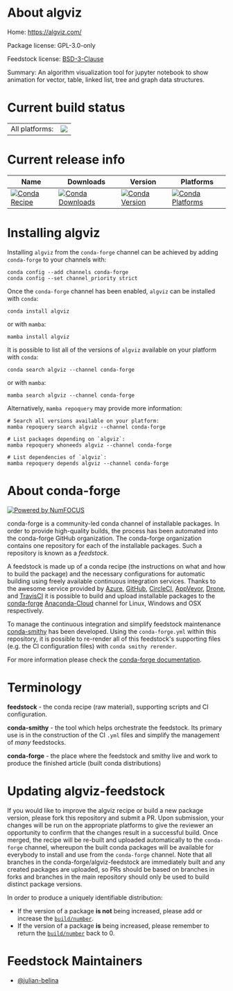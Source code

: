 About algviz
============

Home: https://algviz.com/

Package license: GPL-3.0-only

Feedstock license: [BSD-3-Clause](https://github.com/conda-forge/algviz-feedstock/blob/main/LICENSE.txt)

Summary: An algorithm visualization tool for jupyter notebook to show animation for vector, table, linked list, tree and graph data structures.

Current build status
====================


<table><tr><td>All platforms:</td>
    <td>
      <a href="https://dev.azure.com/conda-forge/feedstock-builds/_build/latest?definitionId=17258&branchName=main">
        <img src="https://dev.azure.com/conda-forge/feedstock-builds/_apis/build/status/algviz-feedstock?branchName=main">
      </a>
    </td>
  </tr>
</table>

Current release info
====================

| Name | Downloads | Version | Platforms |
| --- | --- | --- | --- |
| [![Conda Recipe](https://img.shields.io/badge/recipe-algviz-green.svg)](https://anaconda.org/conda-forge/algviz) | [![Conda Downloads](https://img.shields.io/conda/dn/conda-forge/algviz.svg)](https://anaconda.org/conda-forge/algviz) | [![Conda Version](https://img.shields.io/conda/vn/conda-forge/algviz.svg)](https://anaconda.org/conda-forge/algviz) | [![Conda Platforms](https://img.shields.io/conda/pn/conda-forge/algviz.svg)](https://anaconda.org/conda-forge/algviz) |

Installing algviz
=================

Installing `algviz` from the `conda-forge` channel can be achieved by adding `conda-forge` to your channels with:

```
conda config --add channels conda-forge
conda config --set channel_priority strict
```

Once the `conda-forge` channel has been enabled, `algviz` can be installed with `conda`:

```
conda install algviz
```

or with `mamba`:

```
mamba install algviz
```

It is possible to list all of the versions of `algviz` available on your platform with `conda`:

```
conda search algviz --channel conda-forge
```

or with `mamba`:

```
mamba search algviz --channel conda-forge
```

Alternatively, `mamba repoquery` may provide more information:

```
# Search all versions available on your platform:
mamba repoquery search algviz --channel conda-forge

# List packages depending on `algviz`:
mamba repoquery whoneeds algviz --channel conda-forge

# List dependencies of `algviz`:
mamba repoquery depends algviz --channel conda-forge
```


About conda-forge
=================

[![Powered by
NumFOCUS](https://img.shields.io/badge/powered%20by-NumFOCUS-orange.svg?style=flat&colorA=E1523D&colorB=007D8A)](https://numfocus.org)

conda-forge is a community-led conda channel of installable packages.
In order to provide high-quality builds, the process has been automated into the
conda-forge GitHub organization. The conda-forge organization contains one repository
for each of the installable packages. Such a repository is known as a *feedstock*.

A feedstock is made up of a conda recipe (the instructions on what and how to build
the package) and the necessary configurations for automatic building using freely
available continuous integration services. Thanks to the awesome service provided by
[Azure](https://azure.microsoft.com/en-us/services/devops/), [GitHub](https://github.com/),
[CircleCI](https://circleci.com/), [AppVeyor](https://www.appveyor.com/),
[Drone](https://cloud.drone.io/welcome), and [TravisCI](https://travis-ci.com/)
it is possible to build and upload installable packages to the
[conda-forge](https://anaconda.org/conda-forge) [Anaconda-Cloud](https://anaconda.org/)
channel for Linux, Windows and OSX respectively.

To manage the continuous integration and simplify feedstock maintenance
[conda-smithy](https://github.com/conda-forge/conda-smithy) has been developed.
Using the ``conda-forge.yml`` within this repository, it is possible to re-render all of
this feedstock's supporting files (e.g. the CI configuration files) with ``conda smithy rerender``.

For more information please check the [conda-forge documentation](https://conda-forge.org/docs/).

Terminology
===========

**feedstock** - the conda recipe (raw material), supporting scripts and CI configuration.

**conda-smithy** - the tool which helps orchestrate the feedstock.
                   Its primary use is in the construction of the CI ``.yml`` files
                   and simplify the management of *many* feedstocks.

**conda-forge** - the place where the feedstock and smithy live and work to
                  produce the finished article (built conda distributions)


Updating algviz-feedstock
=========================

If you would like to improve the algviz recipe or build a new
package version, please fork this repository and submit a PR. Upon submission,
your changes will be run on the appropriate platforms to give the reviewer an
opportunity to confirm that the changes result in a successful build. Once
merged, the recipe will be re-built and uploaded automatically to the
`conda-forge` channel, whereupon the built conda packages will be available for
everybody to install and use from the `conda-forge` channel.
Note that all branches in the conda-forge/algviz-feedstock are
immediately built and any created packages are uploaded, so PRs should be based
on branches in forks and branches in the main repository should only be used to
build distinct package versions.

In order to produce a uniquely identifiable distribution:
 * If the version of a package **is not** being increased, please add or increase
   the [``build/number``](https://docs.conda.io/projects/conda-build/en/latest/resources/define-metadata.html#build-number-and-string).
 * If the version of a package **is** being increased, please remember to return
   the [``build/number``](https://docs.conda.io/projects/conda-build/en/latest/resources/define-metadata.html#build-number-and-string)
   back to 0.

Feedstock Maintainers
=====================

* [@julian-belina](https://github.com/julian-belina/)

